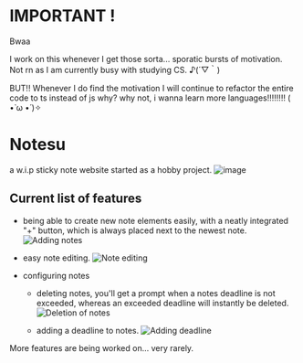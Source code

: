 # IMPORTANT !
Bwaa

I work on this whenever I get those sorta... sporatic bursts of motivation.
Not rn as I am currently busy with studying CS. ♪(´▽｀)

BUT!! Whenever I do find the motivation I will continue to refactor the entire code to ts instead of js
why? why not, i wanna learn more languages!!!!!!!! ( •̀ ω •́ )✧

# Notesu
a w.i.p sticky note website started as a hobby project.
![image](https://github.com/user-attachments/assets/ebd87851-38e3-4163-a85f-07e1dedec319)

## Current list of features
- being able to create new note elements easily, with a neatly integrated "+" button, which is always placed next to the newest note.
![Adding notes](https://github.com/user-attachments/assets/94e2d3cc-ce47-44de-99ce-e6acc2f48214)

- easy note editing.
![Note editing](https://github.com/user-attachments/assets/5ead0d82-121c-4388-bd5e-1cecb7f34048)

- configuring notes
  - deleting notes, you'll get a prompt when a notes deadline is not exceeded, whereas an exceeded deadline will instantly be deleted.
   ![Deletion of notes](https://github.com/user-attachments/assets/8b668745-7334-4c93-a15c-9db0589f1245)

  - adding a deadline to notes.
    ![Adding deadline](https://github.com/user-attachments/assets/59a12a83-b1a9-410b-bf37-89c088f9aa0b)

More features are being worked on... very rarely.

